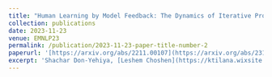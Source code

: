 ```yaml
---
title: "Human Learning by Model Feedback: The Dynamics of Iterative Prompting with Midjourney"
collection: publications
date: 2023-11-23
venue: EMNLP23
permalink: /publication/2023-11-23-paper-title-number-2
paperurl: '[https://arxiv.org/abs/2211.00107](https://arxiv.org/abs/2311.12131)'
excerpt: 'Shachar Don-Yehiya, [Leshem Choshen](https://ktilana.wixsite.com/leshem-choshen), and [Omri Abend](https://www.cs.huji.ac.il/~oabend/).'
---
```

